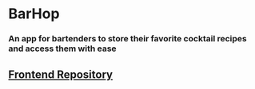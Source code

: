 # BarHop 
### An app for bartenders to store their favorite cocktail recipes and access them with ease

## [Frontend Repository](https://github.com/Dyoumans1/bartender-app-collaboration-front-end)

